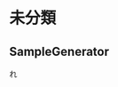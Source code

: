 # 未分類

## SampleGenerator
れ

<!--stackedit_data:
eyJoaXN0b3J5IjpbNTc5NTExNTA2LDg2NjY5Mjk0NiwtNDQ0Nj
kxNzUwXX0=
-->